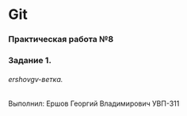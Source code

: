 # Git
### Практическая работа №8
### Задание 1.
###### ershovgv-ветка. 

Выполнил:
Ершов Георгий Владимирович
УВП-311
